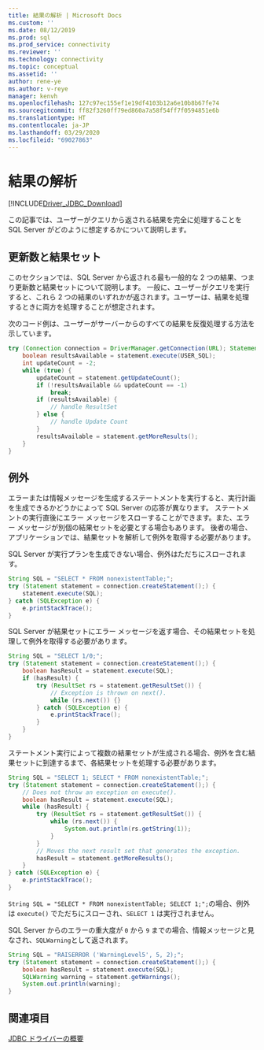 ```yaml
---
title: 結果の解析 | Microsoft Docs
ms.custom: ''
ms.date: 08/12/2019
ms.prod: sql
ms.prod_service: connectivity
ms.reviewer: ''
ms.technology: connectivity
ms.topic: conceptual
ms.assetid: ''
author: rene-ye
ms.author: v-reye
manager: kenvh
ms.openlocfilehash: 127c97ec155ef1e19df4103b12a6e10b8b67fe74
ms.sourcegitcommit: ff82f3260ff79ed860a7a58f54ff7f0594851e6b
ms.translationtype: HT
ms.contentlocale: ja-JP
ms.lasthandoff: 03/29/2020
ms.locfileid: "69027863"
---
```

# <a name="parsing-the-results"></a>結果の解析

[!INCLUDE[Driver_JDBC_Download](../../includes/driver_jdbc_download.md)]

この記事では、ユーザーがクエリから返される結果を完全に処理することを SQL Server がどのように想定するかについて説明します。

## <a name="update-counts-and-result-sets"></a>更新数と結果セット

このセクションでは、SQL Server から返される最も一般的な 2 つの結果、つまり更新数と結果セットについて説明します。 一般に、ユーザーがクエリを実行すると、これら 2 つの結果のいずれかが返されます。ユーザーは、結果を処理するときに両方を処理することが想定されます。

次のコード例は、ユーザーがサーバーからのすべての結果を反復処理する方法を示しています。
```java
try (Connection connection = DriverManager.getConnection(URL); Statement statement = connection.createStatement()) {
    boolean resultsAvailable = statement.execute(USER_SQL);
    int updateCount = -2;
    while (true) {
        updateCount = statement.getUpdateCount();
        if (!resultsAvailable && updateCount == -1)
            break;
        if (resultsAvailable) {
            // handle ResultSet
        } else {
            // handle Update Count
        }
        resultsAvailable = statement.getMoreResults();
    }
}
```

## <a name="exceptions"></a>例外
エラーまたは情報メッセージを生成するステートメントを実行すると、実行計画を生成できるかどうかによって SQL Server の応答が異なります。 ステートメントの実行直後にエラー メッセージをスローすることができます。また、エラー メッセージが別個の結果セットを必要とする場合もあります。 後者の場合、アプリケーションでは、結果セットを解析して例外を取得する必要があります。

SQL Server が実行プランを生成できない場合、例外はただちにスローされます。

```java
String SQL = "SELECT * FROM nonexistentTable;";
try (Statement statement = connection.createStatement();) {
    statement.execute(SQL);
} catch (SQLException e) {
    e.printStackTrace();
}
```

SQL Server が結果セットにエラー メッセージを返す場合、その結果セットを処理して例外を取得する必要があります。

```java
String SQL = "SELECT 1/0;";
try (Statement statement = connection.createStatement();) {
    boolean hasResult = statement.execute(SQL);
    if (hasResult) {
        try (ResultSet rs = statement.getResultSet()) {
            // Exception is thrown on next().
            while (rs.next()) {}
        } catch (SQLException e) {
            e.printStackTrace();
        }
    }
}
```

ステートメント実行によって複数の結果セットが生成される場合、例外を含む結果セットに到達するまで、各結果セットを処理する必要があります。

```java
String SQL = "SELECT 1; SELECT * FROM nonexistentTable;";
try (Statement statement = connection.createStatement();) {
    // Does not throw an exception on execute().
    boolean hasResult = statement.execute(SQL);
    while (hasResult) {
        try (ResultSet rs = statement.getResultSet()) {
            while (rs.next()) {
                System.out.println(rs.getString(1));
            }
        }
        // Moves the next result set that generates the exception.
        hasResult = statement.getMoreResults();
    }
} catch (SQLException e) {
    e.printStackTrace();
}
```

`String SQL = "SELECT * FROM nonexistentTable; SELECT 1;";`の場合、例外は `execute()` でただちにスローされ、`SELECT 1` は実行されません。

SQL Server からのエラーの重大度が `0` から `9` までの場合、情報メッセージと見なされ、`SQLWarning`として返されます。

```java
String SQL = "RAISERROR ('WarningLevel5', 5, 2);";
try (Statement statement = connection.createStatement();) {
    boolean hasResult = statement.execute(SQL);
    SQLWarning warning = statement.getWarnings();
    System.out.println(warning);
}
```

## <a name="see-also"></a>関連項目

[JDBC ドライバーの概要](../../connect/jdbc/overview-of-the-jdbc-driver.md)
